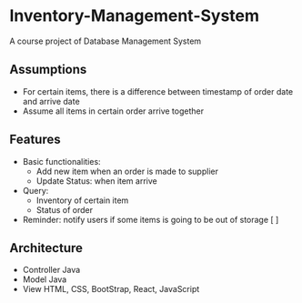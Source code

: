 # Inventory-Management-System
A course project of Database Management System

## Assumptions
- For certain items, there is a difference between timestamp of order date and arrive date
- Assume all items in certain order arrive together

## Features
- Basic functionalities: 
  - Add new item when an order is made to supplier
  - Update Status: when item arrive 
- Query:
  - Inventory of certain item
  - Status of order
- Reminder: notify users if some items is going to be out of storage [ ]

## Architecture 
- Controller Java
- Model Java
- View HTML, CSS, BootStrap, React, JavaScript
